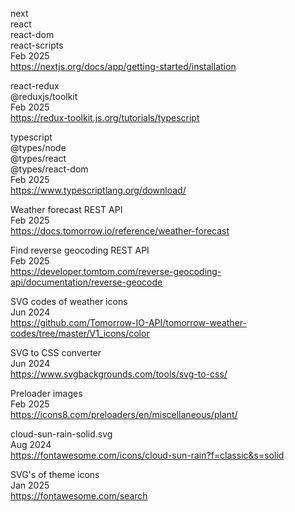next
<br>react
<br>react-dom
<br>react-scripts
<br>Feb 2025
<br><https://nextjs.org/docs/app/getting-started/installation>

react-redux
<br>@reduxjs/toolkit
<br>Feb 2025
<br><https://redux-toolkit.js.org/tutorials/typescript>

typescript
<br>@types/node
<br>@types/react
<br>@types/react-dom
<br>Feb 2025
<br><https://www.typescriptlang.org/download/>

Weather forecast REST API
<br>Feb 2025
<br><https://docs.tomorrow.io/reference/weather-forecast>

Find reverse geocoding REST API
<br>Feb 2025
<br><https://developer.tomtom.com/reverse-geocoding-api/documentation/reverse-geocode>

SVG codes of weather icons
<br>Jun 2024
<br><https://github.com/Tomorrow-IO-API/tomorrow-weather-codes/tree/master/V1_icons/color>

SVG to CSS converter
<br>Jun 2024
<br><https://www.svgbackgrounds.com/tools/svg-to-css/>

Preloader images
<br>Feb 2025
<br><https://icons8.com/preloaders/en/miscellaneous/plant/>

cloud-sun-rain-solid.svg
<br>Aug 2024
<br><https://fontawesome.com/icons/cloud-sun-rain?f=classic&s=solid>

SVG's of theme icons
<br>Jan 2025
<br><https://fontawesome.com/search>
